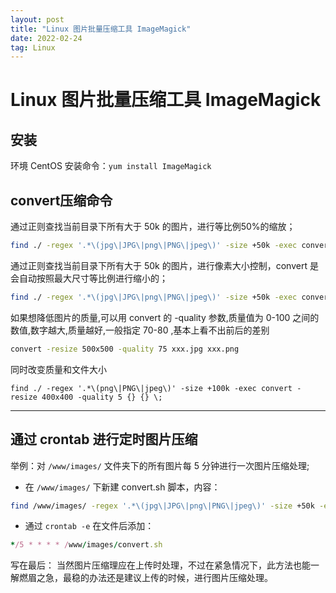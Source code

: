 ```yaml
---
layout: post
title: "Linux 图片批量压缩工具 ImageMagick"
date: 2022-02-24
tag: Linux
---
```


# Linux 图片批量压缩工具 ImageMagick

## 安装

环境 CentOS
安装命令：`yum install ImageMagick`

## convert压缩命令

通过正则查找当前目录下所有大于 50k 的图片，进行等比例50%的缩放；

```bash
find ./ -regex '.*\(jpg\|JPG\|png\|PNG\|jpeg\)' -size +50k -exec convert -resize 50%x50% {} {} \;
```

通过正则查找当前目录下所有大于 50k 的图片，进行像素大小控制，convert 是会自动按照最大尺寸等比例进行缩小的；

```bash
find ./ -regex '.*\(jpg\|JPG\|png\|PNG\|jpeg\)' -size +50k -exec convert -resize 500x500 {} {} \;
```

如果想降低图片的质量,可以用 convert 的 -quality 参数,质量值为 0-100 之间的数值,数字越大,质量越好,一般指定 70-80 ,基本上看不出前后的差别

```sh
convert -resize 500x500 -quality 75 xxx.jpg xxx.png 
```
同时改变质量和文件大小

```shell
find ./ -regex '.*\(png\|PNG\|jpeg\)' -size +100k -exec convert -resize 400x400 -quality 5 {} {} \;
```

------

## 通过 crontab 进行定时图片压缩

举例：对 `/www/images/` 文件夹下的所有图片每 5 分钟进行一次图片压缩处理;

-   在 `/www/images/` 下新建 convert.sh 脚本，内容：

```bash
find /www/images/ -regex '.*\(jpg\|JPG\|png\|PNG\|jpeg\)' -size +50k -exec convert -resize 50%x50% {} {} \;
```

-   通过 `crontab -e` 在文件后添加：

```ruby
*/5 * * * * /www/images/convert.sh
```

写在最后：
 当然图片压缩理应在上传时处理，不过在紧急情况下，此方法也能一解燃眉之急，最稳的办法还是建议上传的时候，进行图片压缩处理。